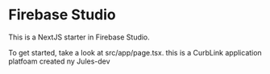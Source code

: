 # Firebase Studio

This is a NextJS starter in Firebase Studio.

To get started, take a look at src/app/page.tsx.
this is a CurbLink application platfoam created ny Jules-dev